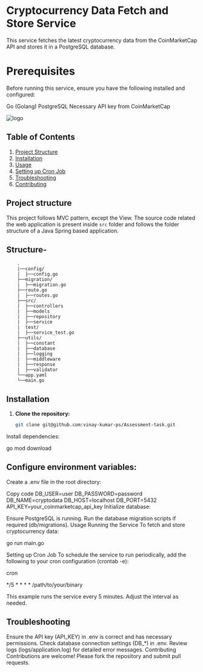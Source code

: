 # Cryptocurrency Data Fetch and Store Service

This service fetches the latest cryptocurrency data from the CoinMarketCap API and stores it in a PostgreSQL database.

# Prerequisites
Before running this service, ensure you have the following installed and configured:

Go (Golang)
PostgreSQL
Necessary API key from CoinMarketCap

![logo](https://github.com/slack-go/slack/blob/master/logo.png?raw=true)

## Table of Contents

1. [Project Structure](#project-structure)
2. [Installation](#installation)
3. [Usage](#usage)
4. [Setting up Cron Job](#setting-up-cron-job)
5. [Troubleshooting](#troubleshooting)
6. [Contributing](#contributing)

## Project structure
This project follows MVC pattern, except the View. The source code related the web application is present inside `src` folder and follows the folder structure of a Java Spring based application.

## Structure-
        .
        |──config/
        |  ├──config.go
        ├──migration/
        |  ├──migration.go
        ├──route.go
        |  ├──routes.go
        ├──src/
        |  ├──controllers
        |  ├──models
        |  ├──repository
        |  ├──service
        |  test/
        |  ├──service_test.go
        ├──utils/
        |  ├──constant
        |  ├──database
        |  ├──logging
        |  ├──middleware
        |  ├──response
        |  ├──validator
        └──app.yaml
        └──main.go

 ## Installation

1. **Clone the repository:**

   ```bash
   git clone git@github.com:vinay-kumar-ps/Assessment-task.git

 Install dependencies:


go mod download

## Configure environment variables:

Create a .env file in the root directory:

Copy code
DB_USER=user
DB_PASSWORD=password
DB_NAME=cryptodata
DB_HOST=localhost
DB_PORT=5432
API_KEY=your_coinmarketcap_api_key
Initialize database:

Ensure PostgreSQL is running.
Run the database migration scripts if required (db/migrations).
Usage
Running the Service
To fetch and store cryptocurrency data:


go run main.go

Setting up Cron Job
To schedule the service to run periodically, add the following to your cron configuration (crontab -e):

cron

  

*/5 * * * * /path/to/your/binary


 This example runs the service every 5 minutes. Adjust the interval as needed.

## Troubleshooting
Ensure the API key (API_KEY) in .env is correct and has necessary permissions.
Check database connection settings (DB_*) in .env.
Review logs (logs/application.log) for detailed error messages.
Contributing
Contributions are welcome! Please fork the repository and submit pull requests.

